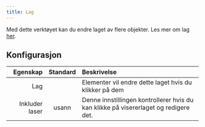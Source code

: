 ```yaml
---
title: Lag
---
```


Med dette verktøyet kan du endre laget av flere objekter. Les mer om lag [her](../layers.md).

## Konfigurasjon

|       Egenskap | Standard | Beskrivelse                                                                          |
| --------------:|:--------:|:------------------------------------------------------------------------------------ |
|            Lag |          | Elementer vil endre dette laget hvis du klikker på dem                               |
| Inkluder laser |  usann   | Denne innstillingen kontrollerer hvis du kan klikke på visererlaget og redigere det. |
